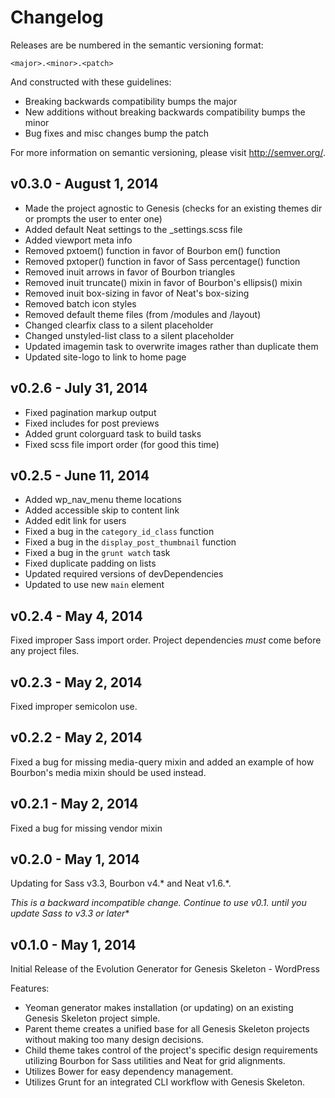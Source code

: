 # Changelog

Releases are be numbered in the semantic versioning format:

`<major>.<minor>.<patch>`

And constructed with these guidelines:

* Breaking backwards compatibility bumps the major
* New additions without breaking backwards compatibility bumps the minor
* Bug fixes and misc changes bump the patch

For more information on semantic versioning, please visit http://semver.org/.

## v0.3.0 - August 1, 2014

* Made the project agnostic to Genesis (checks for an existing themes dir or prompts the user to enter one)
* Added default Neat settings to the _settings.scss file
* Added viewport meta info
* Removed pxtoem() function in favor of Bourbon em() function
* Removed pxtoper() function in favor of Sass percentage() function
* Removed inuit arrows in favor of Bourbon triangles
* Removed inuit truncate() mixin in favor of Bourbon's ellipsis() mixin
* Removed inuit box-sizing in favor of Neat's box-sizing
* Removed batch icon styles
* Removed default theme files (from /modules and /layout)
* Changed clearfix class to a silent placeholder
* Changed unstyled-list class to a silent placeholder
* Updated imagemin task to overwrite images rather than duplicate them
* Updated site-logo to link to home page

## v0.2.6 - July 31, 2014

* Fixed pagination markup output
* Fixed includes for post previews
* Added grunt colorguard task to build tasks
* Fixed scss file import order (for good this time) 

## v0.2.5 - June 11, 2014

* Added wp_nav_menu theme locations
* Added accessible skip to content link
* Added edit link for users
* Fixed a bug in the `category_id_class` function
* Fixed a bug in the `display_post_thumbnail` function
* Fixed a bug in the `grunt watch` task
* Fixed duplicate padding on lists
* Updated required versions of devDependencies
* Updated to use new `main` element

## v0.2.4 - May 4, 2014

Fixed improper Sass import order. Project dependencies *must* come before any project files.

## v0.2.3 - May 2, 2014

Fixed improper semicolon use.

## v0.2.2 - May 2, 2014

Fixed a bug for missing media-query mixin and added an example of how Bourbon's media mixin should be used instead.

## v0.2.1 - May 2, 2014

Fixed a bug for missing vendor mixin

## v0.2.0 - May 1, 2014

Updating for Sass v3.3, Bourbon v4.* and Neat v1.6.*.

**This is a backward incompatible change. Continue to use v0.1.* until you update Sass to v3.3 or later**

## v0.1.0 - May 1, 2014

Initial Release of the Evolution Generator for Genesis Skeleton - WordPress

Features:

* Yeoman generator makes installation (or updating) on an existing Genesis Skeleton project simple.
* Parent theme creates a unified base for all Genesis Skeleton projects without making too many design decisions.
* Child theme takes control of the project's specific design requirements utilizing Bourbon for Sass utilities and Neat for grid alignments.
* Utilizes Bower for easy dependency management.
* Utilizes Grunt for an integrated CLI workflow with Genesis Skeleton.
